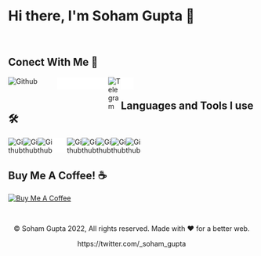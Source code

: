 #  **Hi there, I'm Soham Gupta 👋**
<br/>

##  Conect With Me 💬

[<img align="left" alt="Github" width="100px" src="https://img.shields.io/badge/GitHub-%2312100E.svg?&style=for-the-badge&logo=Github&logoColor=white" />](https://github.com/gupta-soham) 
[<img align="left" alt="Twitter" width="26px" src="https://github.com/codeSTACKr/codeSTACKr/raw/master/img/twitter-dark.svg" />](https://twitter.com/_soham_gupta) 
[<img align="left" alt="LinkedIN" width="26px" src="https://github.com/codeSTACKr/codeSTACKr/raw/master/img/linkedin-dark.svg" />](https://linkedin.com/in/soham-gupta-in) 
[<img align="left" alt="Instagram" width="26px" src="https://github.com/codeSTACKr/codeSTACKr/raw/master/img/instagram-dark.svg" />](https://instagram.com/_soham_gupta) 
[<img align="left" alt="YouTube" width="26px" src="https://github.com/codeSTACKr/codeSTACKr/raw/master/img/youtube-dark.svg" />](https://www.youtube.com/channel/UCPsRTWjuoocFwf6JhZvRrSQ?view_as=subscriber?sub_confirmation=1)
[<img align="left" alt="Telegram" width="26px" src="https://cdn-icons-png.flaticon.com/512/2111/2111812.png" />](http://t.me/CoolBro_0)
[<img align="left" alt="Website" width="26px" src="https://github.com/codeSTACKr/codeSTACKr/raw/master/img/globe-dark.svg" />](https://coolbro.bio.link) 

<br/>

##  Languages and Tools I use 🛠️
<img align="left" alt="Github" width="30px" src="https://camo.githubusercontent.com/5fa137d222dde7b69acd22c6572a065ce3656e6ffa1f5e88c1b5c7a935af3cc6/68747470733a2f2f63646e2e6a7364656c6976722e6e65742f67682f64657669636f6e732f64657669636f6e2f69636f6e732f7673636f64652f7673636f64652d6f726967696e616c2e737667" />
<img align="left" alt="Github" width="30px" src="https://cdn-icons-png.flaticon.com/512/919/919847.png" />
<img align="left" alt="Github" width="30px" src="https://camo.githubusercontent.com/dc9e7e657b4cd5ba7d819d1a9ce61434bd0ddbb94287d7476b186bd783b62279/68747470733a2f2f63646e2e6a7364656c6976722e6e65742f67682f64657669636f6e732f64657669636f6e2f69636f6e732f6769742f6769742d6f726967696e616c2e737667" />
<img align="left" alt="Github" width="30px" src="https://github.com/codeSTACKr/codeSTACKr/raw/master/img/terminal-dark.svg" />
<img align="left" alt="Github" width="30px" src="https://cdn-icons.flaticon.com/png/512/3098/premium/3098090.png?token=exp=1653544861~hmac=8a00f63fb101fb5a3917fbb127fa57c3" />
<img align="left" alt="Github" width="30px" src="https://cdn-icons-png.flaticon.com/512/226/226777.png" />
<img align="left" alt="Github" width="30px" src="https://cdn-icons-png.flaticon.com/512/919/919838.png" />
<img align="left" alt="Github" width="30px" src="https://cdn-icons-png.flaticon.com/512/7506/7506880.png" />
<img align="left" alt="Github" width="30px" src="https://cdn-icons-png.flaticon.com/512/6124/6124995.png" />

<br/>
<br/>

##  Buy Me A Coffee! ☕
<a href="https://www.buymeacoffee.com/sohamgupta" target="_blank"><img src="https://cdn.buymeacoffee.com/buttons/v2/default-red.png" alt="Buy Me A Coffee" width="150" ></a>

<br/>

<p align="center"> © Soham Gupta 2022, All rights reserved. Made with ❤️ for a better web. </p>
<p align="center">
https://twitter.com/_soham_gupta
</p>
